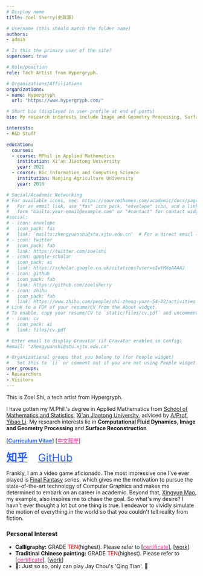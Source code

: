 ```yaml
---
# Display name
title: Zoel Sherry(史政源)

# Username (this should match the folder name)
authors:
- admin

# Is this the primary user of the site?
superuser: true

# Role/position
role: Tech Artist from Hypergryph.

# Organizations/Affiliations
organizations:
- name: Hypergryph
  url: "https://www.hypergryph.com/"

# Short bio (displayed in user profile at end of posts)
bio: My research interests include Image and Geometry Processing, Surface Reconstruction, Computational Fluid Dynamics.

interests:
- R&D Stuff

education:
  courses:
  - course: MPhil in Applied Mathematics
    institution: Xi'an Jiaotong University
    year: 2021
  - course: BSc Information and Computing Science
    institution: Nanjing Agriculture University
    year: 2018

# Social/Academic Networking
# For available icons, see: https://sourcethemes.com/academic/docs/page-builder/#icons
#   For an email link, use "fas" icon pack, "envelope" icon, and a link in the
#   form "mailto:your-email@example.com" or "#contact" for contact widget.
#social:
# - icon: envelope
#   icon_pack: fas
#   link: 'mailto:zhengyuanshi@stu.xjtu.edu.cn'  # For a direct email link, use "mailto:test@example.org".
# - icon: twitter
#   icon_pack: fab
#   link: https://twitter.com/zoelshi
# - icon: google-scholar
#   icon_pack: ai
#   link: https://scholar.google.co.uk/citations?user=sIwtMXoAAAAJ
# - icon: github
#   icon_pack: fab
#   link: https://github.com/zoelsherry
# - icon: zhihu
#   icon_pack: fab
#   link: https://www.zhihu.com/people/shi-zheng-yuan-54-22/activities
# Link to a PDF of your resume/CV from the About widget.
# To enable, copy your resume/CV to `static/files/cv.pdf` and uncomment the lines below.
# - icon: cv
#   icon_pack: ai
#   link: files/cv.pdf

# Enter email to display Gravatar (if Gravatar enabled in Config)
#email: "zhengyuanshi@stu.xjtu.edu.cn"

# Organizational groups that you belong to (for People widget)
#   Set this to `[]` or comment out if you are not using People widget.
user_groups:
- Researchers
- Visitors
---
```


This is Zoel Shi, a tech artist from Hypergryph.

I have gotten my M.Phil.'s degree in Applied Mathematics from [School of Mathematics and Statistics](http://math.xjtu.edu.cn/English_Version/About__Us.htm), [Xi'an Jiaotong University](http://en.xjtu.edu.cn/), adviced by [A/Prof. Yibao Li](http://gr.xjtu.edu.cn/web/yibaoli/home). My research interests lie in **Computational Fluid Dynamics**, **Image and Geometry Processing** and **Surface Reconstruction**

<!-- <span style="font-size: 28px; color: #2962ff;"><i class="fas fa-file"></i></span> --> [<a href="https://zoelsherry.github.io/cv/" target="_blank"><span style="color: #2962ff;"><b>Curriculum Vitae</b></span></a>] [<a href="https://zoelsherry.github.io/cv_zh/" target="_blank"><span style="color: #ff219e;">中文履歷</span></a>]

<a href="https://www.zhihu.com/people/shi-zheng-yuan-54-22/activities" target="_blank"><span style="font-size: 28px; color: #2962ff ;"><b>知乎</b></span></a>&emsp;&emsp;<a href="https://github.com/zoelsherry" target="_blank"><span style="font-size: 28px; color: #2962ff ;">GitHub</span></a>

Frankly, I am a video game aficionado. The most impressive one I've ever played is [Final Fantasy](https://www.finalfantasy.com/) series, which gives me the motivation to pursue the state-of-the-art technology of Computer Graphics and makes me determined to embark on an career in academic. Beyond that, [Xingyun Mao](https://github.com/QianMo), my example, also inspires me to chase the goal. So what's my desire? I havn't ever thought a lot but one thing is true. I endeavor to vividly simulate the motion of everything in the world so that you couldn't tell reality from fiction.

<!-- ### Education
<img style="float:right" src="/img/XJTU.png" width = "150" height = "150" />
**Xi'an Jiaotong University**  **(Sep 2018 - Now)**

- **MPhil in Applied Mathematics**
- Advisor: [A/Prof. Yibao Li](http://gr.xjtu.edu.cn/web/yibaoli/home)
- Research Field:
  + Image and Geometry Processing 
  + Computational Fluid Dynamics

<img style="float:right" src="/img/NJAU.png" width = "150" height = "150" />
**Nanjing Agriculture University**  **(Sep 2014 - Jun 2018)**

- **BSc in Information and Computing Science**
- Advisor: [A/Prof. Yibin Zhang](http://cos.njau.edu.cn/__local/0/DF/93/29688A426038B1EAA455729157E_D104D116_6597F.pdf?e=.pdf)
- Ranking: <span style="color:red;">**1/55**</span>
- Research Field:
  + Grey linear programming -->

### Personal Interest
<!-- - **:video_game::** <span style="font-size: 28px; color: #3350b7;">PlayStation</span><a href="files/playstation_id.pdf" target="_blank">ID: zacloudevil</a> -->
<!-- - **:video_game::** <span style="font-size: 28px; color: #3350b7;"><i class="fab fa-playstation"></i></span><a href="files/playstation_id.pdf" target="_blank">ID: zacloudevil</a> <span style="font-size: 28px; color: red;"><i class="fab fa-nintendo-switch"></i></span> <span style="font-size: 28px; color: black;"><i class="fab fa-steam"></i></span> -->
<!-- - **Writing:** <a href="https://www.zhihu.com/people/shi-zheng-yuan-54-22/activities" target="_blank"><span style="font-size: 28px; color: #2962ff ;"><i class="fab fa-zhihu fa-lg"></i></span></a> -->
- **Calligraphy:** GRADE <span style="color:red;">TEN</span>(highest). Please refer to [<a href="img/HW1.jpg" target="_blank"><span style="color: #ff219e;">certificate</span></a>], [<a href="img/HW2.jpg" target="_blank">work</a>]
- **Traditinal Chinese painting:** GRADE <span style="color:red;">TEN</span>(highest). Please refer to [<a href="img/TCP1.jpg" target="_blank"><span style="color: #ff219e;">certificate</span></a>], [<a href="img/TCP2.jpg" target="_blank">work</a>]
- **:guitar::** Just so so, only can play Jay Chou's 'Qing Tian'. :speak_no_evil:
